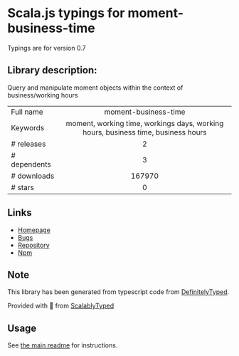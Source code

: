 
# Scala.js typings for moment-business-time

Typings are for version 0.7

## Library description:
Query and manipulate moment objects within the context of business/working hours

|                    |                 |
| ------------------ | :-------------: |
| Full name          | moment-business-time |
| Keywords           | moment, working time, workings days, working hours, business time, business hours |
| # releases         | 2 |
| # dependents       | 3 |
| # downloads        | 167970 |
| # stars            | 0 |

## Links
- [Homepage](https://github.com/lennym/moment-business-time)
- [Bugs](https://github.com/lennym/moment-business-time/issues)
- [Repository](https://github.com/lennym/moment-business-time)
- [Npm](https://www.npmjs.com/package/moment-business-time)
    


## Note
This library has been generated from typescript code from [DefinitelyTyped](https://definitelytyped.org).

Provided with :purple_heart: from [ScalablyTyped](https://github.com/oyvindberg/ScalablyTyped)

## Usage
See [the main readme](../../readme.md) for instructions.


